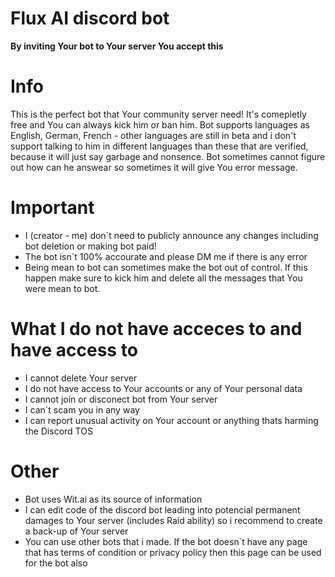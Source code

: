 # Flux AI discord bot

**By inviting Your bot to Your server You accept this**

# Info
This is the perfect bot that Your community server need! It's comepletly free and You can always kick him or ban him. Bot supports languages as English, German, French - other languages are still in beta and i don't support talking to him in different languages than these that are verified, because it will just say garbage and nonsence. Bot sometimes cannot figure out how can he answear so sometimes it will give You error message.

# Important
- I (creator - me) don´t need to publicly announce any changes including bot deletion or making bot paid!
- The bot isn´t 100% accourate and please DM me if there is any error
- Being mean to bot can sometimes make the bot out of control. If this happen make sure to kick him and delete all the messages that You were mean to bot.
# What I do not have acceces to and have access to
- I cannot delete Your server
- I do not have access to Your accounts or any of Your personal data
- I cannot joín or disconect bot from Your server
- I can´t scam you in any way
- I can report unusual activity on Your account or anything thats harming the Discord TOS
# Other
- Bot uses Wit.ai as its source of information
- I can edit code of the discord bot leading into potencial permanent damages to Your server (includes Raid ability) so i recommend to create a back-up of Your server
- You can use other bots that i made. If the bot doesn´t have any page that has terms of condition or privacy policy then this page can be used for the bot also

